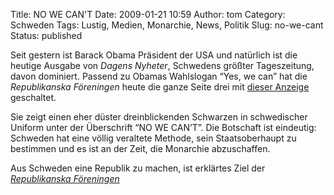 Title: NO WE CAN'T
Date: 2009-01-21 10:59
Author: tom
Category: Schweden
Tags: Lustig, Medien, Monarchie, News, Politik
Slug: no-we-cant
Status: published

Seit gestern ist Barack Obama Präsident der USA und natürlich ist die
heutige Ausgabe von *Dagens Nyheter*, Schwedens größter Tageszeitung,
davon dominiert. Passend zu Obamas Wahlslogan “Yes, we can” hat die
*Republikanska Föreningen* heute die ganze Seite drei mit [dieser
Anzeige](/pic/nowecant_repforening.jpg) geschaltet.

Sie zeigt einen eher düster dreinblickenden Schwarzen in schwedischer
Uniform unter der Überschrift “NO WE CAN’T”. Die Botschaft ist
eindeutig: Schweden hat eine völlig veraltete Methode, sein
Staatsoberhaupt zu bestimmen und es ist an der Zeit, die Monarchie
abzuschaffen.

Aus Schweden eine Republik zu machen, ist erklärtes Ziel der
[*Republikanska Föreningen*](http://www.repf.se/)

